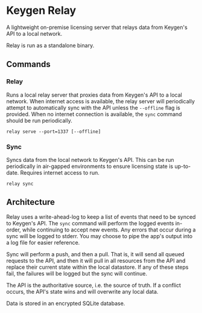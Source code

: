 # Keygen Relay

A lightweight on-premise licensing server that relays data from Keygen's API to a local network.

Relay is run as a standalone binary.

## Commands

### Relay

Runs a local relay server that proxies data from Keygen's API to a local network. When internet
access is available, the relay server will periodically attempt to automatically sync with the
API unless the `--offline` flag is provided. When no internet connection is available, the
`sync` command should be run periodically.

```
relay serve --port=1337 [--offline]
```

### Sync

Syncs data from the local network to Keygen's API. This can be run periodically in air-gapped
environments to ensure licensing state is up-to-date. Requires internet access to run.

```
relay sync
```

## Architecture

Relay uses a write-ahead-log to keep a list of events that need to be synced to Keygen's API.
The `sync` command will perform the logged events in-order, while continuing to accept new
events. Any errors that occur during a sync will be logged to stderr. You may choose to pipe
the app's output into a log file for easier reference.

Sync will perform a push, and then a pull. That is, it will send all queued requests to the
API, and then it will pull in all resources from the API and replace their current state
within the local datastore. If any of these steps fail, the failures will be logged but
the sync will continue.

The API is the authoritative source, i.e. the source of truth. If a conflict occurs, the
API's state wins and will overwrite any local data.

Data is stored in an encrypted SQLite database.
